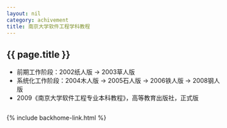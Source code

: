 ```yaml
---
layout: nil
category: achivement
title: 南京大学软件工程学科教程
---
```


## {{  page.title  }}

* 前期工作阶段：2002纸人版 → 2003草人版
* 系统化工作阶段：2004木人版 → 2005石人版 → 2006铁人版 → 2008钢人版
* 2009《南京大学软件工程专业本科教程》，高等教育出版社，正式版

<a href="{{  site.baseurl  }}assets/achivement_cover.jpg" data-gal="lightbox" title="南京大学软件工程专业本科教程"><img src="{{  site.baseurl  }}assets/achivement_cover_thumb.jpg" class="frame" alt="" /></a>

{% include backhome-link.html %}